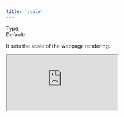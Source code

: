 ```yaml
---
title: 'scale'
--- 
```


Type: <Type children='<number>'/><br/>
Default: <Type children='0.6'/>

It sets the scale of the webpage rendering.

<Iframe
  src="https://api.microlink.io/?url=https://varnish-cache.org/docs/6.2/phk/thatslow.html&pdf&embed=pdf.url&scale=1&format=A5&meta=false"
/>

<MultiCodeEditor languages={{
  HTML: `<iframe width="650px" src="https://api.microlink.io/?url=https://varnish-cache.org/docs/6.2/phk/thatslow.html&pdf&embed=pdf.url&scale=1"></iframe>`,
  Shell: `microlink https://varnish-cache.org/docs/6.2/phk/thatslow.html&pdf&margin=4mm`,
  'Node.js': `const mql = require('@microlink/mql')
 
module.exports = async () => {
  const { status, data, response } = await mql(
    'https://varnish-cache.org/docs/6.2/phk/thatslow.html', { 
      pdf: true,
      scale: 1
  })
  console.log(status, data)
}
  `
  }} 
/>

Scale amount must be between <Type children='0.1'/> and <Type children='2'/>.
